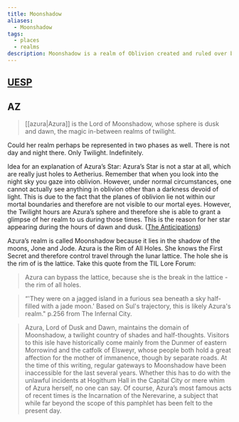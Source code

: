 ```yaml
---
title: Moonshadow
aliases:
  - Moonshadow
tags:
  - places
  - realms
description: Moonshadow is a realm of Oblivion created and ruled over by the Daedric Prince Azura, Queen of Dawn and Dusk.
---
```

## [UESP](https://en.uesp.net/wiki/Lore:Moonshadow)

## AZ

> [[azura|Azura]] is the Lord of Moonshadow, whose sphere is dusk and dawn, the magic in-between realms of twilight.

Could her realm perhaps be represented in two phases as well. There is not day and night there. Only Twilight. Indefinitely.

Idea for an explanation of Azura’s Star: Azura’s Star is not a star at all, which are really just holes to Aetherius. Remember that when you look into the night sky you gaze into oblivion. However, under normal circumstances, one cannot actually see anything in oblivion other than a darkness devoid of light. This is due to the fact that the planes of oblivion lie not within our mortal boundaries and therefore are not visible to our mortal eyes. However, the Twilight hours are Azura’s sphere and therefore she is able to grant a glimpse of her realm to us during those times. This is the reason for her star appearing during the hours of dawn and dusk. ([The Anticipations](https://www.imperial-library.info/content/anticipations))

Azura’s realm is called Moonshadow because it lies in the shadow of the moons, Jone and Jode. Azura is the Rim of All Holes. She knows the First Secret and therefore control travel through the lunar lattice. The hole she is the rim of is the lattice. Take this quote from the TIL Lore Forum:  

> Azura can bypass the lattice, because she is the break in the lattice - the rim of all holes.

> “'They were on a jagged island in a furious sea beneath a sky half-filled with a jade moon.' Based on Sul's trajectory, this is likely Azura's realm." p.256 from The Infernal City.

> Azura, Lord of Dusk and Dawn, maintains the domain of Moonshadow, a twilight country of shades and half-thoughts. Visitors to this isle have historically come mainly from the Dunmer of eastern Morrowind and the catfolk of Elsweyr, whose people both hold a great affection for the mother of immanence, though by separate roads. At the time of this writing, regular gateways to Moonshadow have been inaccessible for the last several years. Whether this has to do with the unlawful incidents at Hogithum Hall in the Capital City or mere whim of Azura herself, no one can say. Of course, Azura’s most famous acts of recent times is the Incarnation of the Nerevarine, a subject that while far beyond the scope of this pamphlet has been felt to the present day.